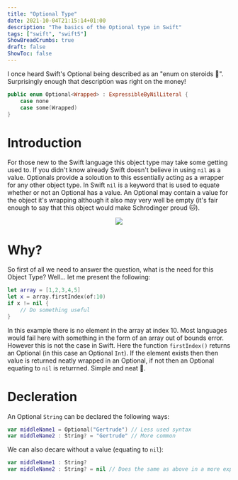 ```yaml
---
title: "Optional Type"
date: 2021-10-04T21:15:14+01:00
description: "The basics of the Optional type in Swift"
tags: ["swift", "swift5"]
ShowBreadCrumbs: true
draft: false
ShowToc: false
---
```


I once heard Swift's Optional being described as an "enum on steroids 💪". Surprisingly enough that description was right on the money!

``` swift 
public enum Optional<Wrapped> : ExpressibleByNilLiteral {
    case none
    case some(Wrapped)
}
```

# Introduction 

For those new to the Swift language this object type may take some getting used to. If you didn't know already Swift doesn't believe in using `nil` as a value. Optionals provide a soloution to this essentially acting as a wrapper for any other object type. In Swift `nil` is a keyword that is used to equate whether or not an Optional has a value. An Optional may contain a value for the object it's wrapping although it also may very well be empty (it's fair enough to say that this object would make Schrodinger proud 🐱). 

<p align="center">
    <img src="https://media.giphy.com/media/IUm2IUJcZqKZnfWDDo/giphy.gif">
</p>
    
# Why? 

So first of all we need to answer the question, what is the need for this Object Type? Well... let me present the following:

``` swift 
let array = [1,2,3,4,5]
let x = array.firstIndex(of:10)
if x != nil {
    // Do something useful 
}
``` 

In this example there is no element in the array at index 10. Most languages would fail here with something in the form of an array out of bounds error. However this is not the case in Swift. Here the function `firstIndex()` returns an Optional (in this case an Optional `Int`). If the element exists then then value is returned neatly wrapped in an Optional, if not then an Optional equating to `nil` is returrned. Simple and neat 🎁.

# Decleration

An Optional `String` can be declared the following ways: 

``` swift 
var middleName1 = Optional("Gertrude") // Less used syntax 
var middleName2 : String? = "Gertrude" // More common
```  

We can also decare without a value (equating to `nil`):

``` swift 
var middleName1 : String?
var middleName2 : String? = nil // Does the same as above in a more explicit fashion
```  
